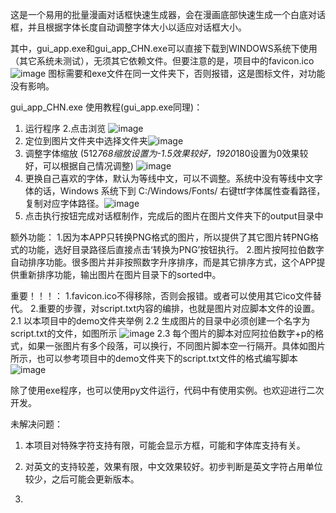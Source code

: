 这是一个易用的批量漫画对话框快速生成器，会在漫画底部快速生成一个白底对话框，并且根据字体长度自动调整字体大小以适应对话框大小。

其中，gui_app.exe和gui_app_CHN.exe可以直接下载到WINDOWS系统下使用（其它系统未测试），无须其它依赖文件。但要注意的是，项目中的favicon.ico![image](https://github.com/monorio/EasyComicDialogBox/assets/39545032/67a4f19e-1824-48fd-b9e3-1f5e92f6a73f) 图标需要和exe文件在同一文件夹下，否则报错，这是图标文件，对功能没有影响。

gui_app_CHN.exe 使用教程(gui_app.exe同理)：
1. 运行程序
2.点击浏览 ![image](https://github.com/monorio/EasyComicDialogBox/assets/39545032/37e6cea7-c0fa-4140-abdb-8560a83f0771)
3. 定位到图片文件夹中选择文件夹![image](https://github.com/monorio/EasyComicDialogBox/assets/39545032/666aeca8-1766-4b93-9eb1-df4aac6e0f27)
4. 调整字体缩放 (512*768缩放设置为-1.5效果较好，1920*180设置为0效果较好，可以根据自己情况调整) ![image](https://github.com/monorio/EasyComicDialogBox/assets/39545032/b9d7a592-dff5-4c45-8cef-b80aa258c9ee)
5. 更换自己喜欢的字体，默认为等线中文，可以不调整。系统中没有等线中文字体的话，Windows 系统下到 C:/Windows/Fonts/ 右键ttf字体属性查看路径，复制对应字体路径。![image](https://github.com/monorio/EasyComicDialogBox/assets/39545032/84f43498-a34b-4242-9fdb-9a39dd0b87c3)
6. 点击执行按钮完成对话框制作，完成后的图片在图片文件夹下的output目录中

额外功能：
1.因为本APP只转换PNG格式的图片，所以提供了其它图片转PNG格式的功能，选好目录路径后直接点击‘转换为PNG’按钮执行。
2.图片按阿拉伯数字自动排序功能。很多图片并非按照数字升序排序，而是其它排序方式，这个APP提供重新排序功能，输出图片在图片目录下的sorted中。

重要！！！：
1.favicon.ico不得移除，否则会报错。或者可以使用其它ico文件替代。
2.重要的步骤，对script.txt内容的编排，也就是图片对应脚本文件的设置。
2.1 以本项目中的demo文件夹举例
2.2 生成图片的目录中必须创建一个名字为 script.txt的文件，如图所示
![image](https://github.com/monorio/EasyComicDialogBox/assets/39545032/a281f992-ba38-44e7-8ae7-5344e4e31c96)
2.3
每个图片的脚本对应阿拉伯数字+p的格式，如果一张图片有多个段落，可以换行，不同图片脚本空一行隔开。具体如图片所示，也可以参考项目中的demo文件夹下的script.txt文件的格式编写脚本
![image](https://github.com/monorio/EasyComicDialogBox/assets/39545032/e2d2fc50-456e-4057-8927-d550d278cf48)

除了使用exe程序，也可以使用py文件运行，代码中有使用实例。也欢迎进行二次开发。

未解决问题：
1. 本项目对特殊字符支持有限，可能会显示方框，可能和字体库支持有关。
2.  对英文的支持较差，效果有限，中文效果较好。初步判断是英文字符占用单位较少，之后可能会更新版本。

3.  
